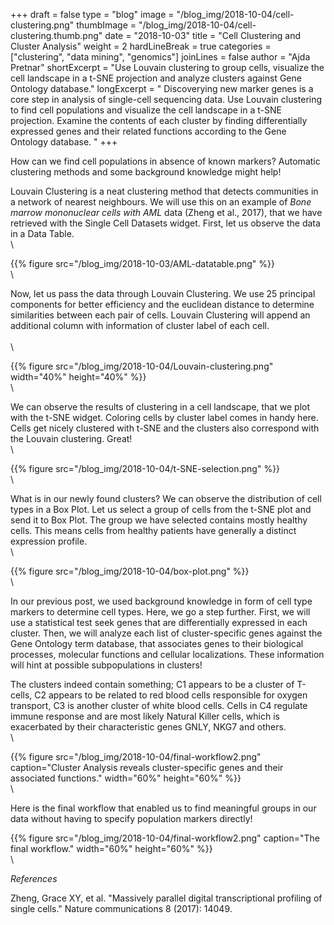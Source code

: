 +++
draft = false
type = "blog"
image = "/blog_img/2018-10-04/cell-clustering.png"
thumbImage = "/blog_img/2018-10-04/cell-clustering.thumb.png"
date = "2018-10-03"
title = "Cell Clustering and Cluster Analysis"
weight = 2
hardLineBreak = true 
categories = ["clustering", "data mining", "genomics"]
joinLines = false
author = "Ajda Pretnar"
shortExcerpt = "Use Louvain clustering to group cells, visualize the cell landscape in a t-SNE projection and analyze clusters against Gene Ontology database."
longExcerpt = "
Discoverying new marker genes is a core step in analysis of single-cell
sequencing data.  Use Louvain clustering to find cell populations and visualize
the cell landscape in a t-SNE projection.  Examine the contents of each cluster
by finding differentially expressed genes and their related functions according
to the Gene Ontology database.
"
+++


How can we find cell populations in absence of known markers?
Automatic clustering methods and some background knowledge might help!

Louvain Clustering is a neat clustering method that detects communities in a
network of nearest neighbours. We will use this on an example of *Bone marrow
mononuclear cells with AML* data (Zheng et al., 2017), that we have retrieved
with the Single Cell Datasets widget. First, let us observe the data in a Data
Table.
\
\

{{% figure src="/blog_img/2018-10-03/AML-datatable.png" %}}
\
\

Now, let us pass the data through Louvain Clustering. We use 25 principal
components for better efficiency and the euclidean distance to determine
similarities between each pair of cells. Louvain Clustering will append an
additional column with information of cluster label of each cell.  
\
\

{{% figure src="/blog_img/2018-10-04/Louvain-clustering.png" width="40%" height="40%" %}}
\
\

We can observe the results of clustering in a cell landscape, that we plot with
the t-SNE widget. Coloring cells by cluster label comes in handy here.  Cells
get nicely clustered with t-SNE and the clusters also correspond with the
Louvain clustering. Great!
\
\

{{% figure src="/blog_img/2018-10-04/t-SNE-selection.png" %}}
\
\

What is in our newly found clusters?  We can observe the distribution of cell
types in a Box Plot. Let us select a group of cells from the t-SNE plot and
send it to Box Plot. The group we have selected contains mostly healthy cells.
This means cells from healthy patients have generally a distinct expression
profile.
\
\

{{% figure src="/blog_img/2018-10-04/box-plot.png" %}}
\
\

In our previous post, we used background knowledge in form of cell type markers
to determine cell types. Here, we go a step further. First, we will use a
statistical test seek genes that are differentially expressed in each cluster.
Then, we will analyze each list of cluster-specific genes against the Gene
Ontology term database, that associates genes to their biological processes,
molecular functions and cellular localizations. These information will hint at 
possible subpopulations in clusters!

The clusters indeed contain something; C1 appears to be a cluster of T-cells,
C2 appears to be related to red blood cells responsible for oxygen transport,
C3 is another cluster of white blood cells. Cells in C4 regulate immune
response and are most likely Natural Killer cells, which is exacerbated by
their characteristic genes GNLY, NKG7 and others. 
\
\

{{% figure src="/blog_img/2018-10-04/final-workflow2.png" caption="Cluster Analysis reveals cluster-specific genes and their associated functions." width="60%" height="60%" %}}
\
\

Here is the final workflow that enabled us to find meaningful groups in our
data without having to specify population markers directly!

{{% figure src="/blog_img/2018-10-04/final-workflow2.png" caption="The final workflow." width="60%" height="60%" %}}
\
\

*References*

Zheng, Grace XY, et al. "Massively parallel digital transcriptional profiling
of single cells." Nature communications 8 (2017): 14049.

